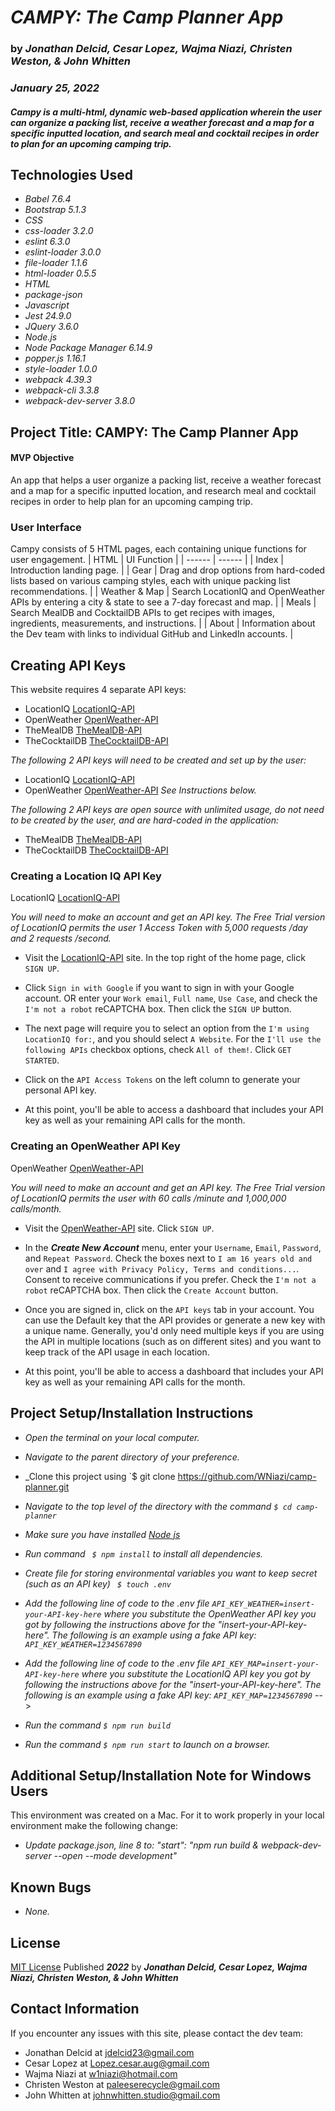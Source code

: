 # _**CAMPY: The Camp Planner App**_

### by _**Jonathan Delcid, Cesar Lopez, Wajma Niazi, Christen Weston, & John Whitten**_

### _January 25, 2022_

#### _Campy is a multi-html, dynamic web-based application wherein the user can organize a packing list, receive a weather forecast and a map for a specific inputted location, and search meal and cocktail recipes in order to plan for an upcoming camping trip._

## Technologies Used

- _Babel 7.6.4_
- _Bootstrap 5.1.3_
- _CSS_
- _css-loader 3.2.0_
- _eslint 6.3.0_
- _eslint-loader 3.0.0_
- _file-loader 1.1.6_
- _html-loader 0.5.5_
- _HTML_
- _package-json_
- _Javascript_
- _Jest 24.9.0_
- _JQuery 3.6.0_
- _Node.js_
- _Node Package Manager 6.14.9_
- _popper.js 1.16.1_
- _style-loader 1.0.0_
- _webpack 4.39.3_
- _webpack-cli 3.3.8_
- _webpack-dev-server 3.8.0_

## Project Title: CAMPY: The Camp Planner App

#### MVP Objective

An app that helps a user organize a packing list, receive a weather forecast and a map for a specific inputted location, and research meal and cocktail recipes in order to help plan for an upcoming camping trip.

### User Interface

Campy consists of 5 HTML pages, each containing unique functions for user engagement.
| HTML | UI Function |
| ------ | ------ |
| Index | Introduction landing page. |
| Gear | Drag and drop options from hard-coded lists based on various camping styles, each with unique packing list recommendations. |
| Weather & Map | Search LocationIQ and OpenWeather APIs by entering a city & state to see a 7-day forecast and map. |
| Meals | Search MealDB and CocktailDB APIs to get recipes with images, ingredients, measurements, and instructions. |
| About | Information about the Dev team with links to individual GitHub and LinkedIn accounts. |

## Creating API Keys

This website requires 4 separate API keys:

- LocationIQ [LocationIQ-API](https://locationiq.com/)
- OpenWeather [OpenWeather-API](https://openweathermap.org/api)
- TheMealDB [TheMealDB-API](https://www.themealdb.com/)
- TheCocktailDB [TheCocktailDB-API](https://www.thecocktaildb.com/)

_The following 2 API keys will need to be created and set up by the user:_

- LocationIQ [LocationIQ-API](https://locationiq.com/)
- OpenWeather [OpenWeather-API](https://openweathermap.org/api)
  _See Instructions below._

_The following 2 API keys are open source with unlimited usage, do not need to be created by the user, and are hard-coded in the application:_

- TheMealDB [TheMealDB-API](https://www.themealdb.com/)
- TheCocktailDB [TheCocktailDB-API](https://www.thecocktaildb.com/)

### Creating a Location IQ API Key

LocationIQ [LocationIQ-API](https://locationiq.com/)

_You will need to make an account and get an API key. The Free Trial version of LocationIQ permits the user 1 Access Token with 5,000 requests /day and 2 requests /second._

- Visit the [LocationIQ-API](https://locationiq.com/) site. In the top right of the home page, click `SIGN UP`.

- Click `Sign in with Google` if you want to sign in with your Google account. OR enter your `Work email`, `Full name`, `Use Case`, and check the `I'm not a robot` reCAPTCHA box. Then click the `SIGN UP` button.

- The next page will require you to select an option from the `I'm using LocationIQ for:`, and you should select `A Website`. For the `I'll use the following APIs` checkbox options, check `All of them!`. Click `GET STARTED`.

- Click on the `API Access Tokens` on the left column to generate your personal API key.

- At this point, you'll be able to access a dashboard that includes your API key as well as your remaining API calls for the month.

### Creating an OpenWeather API Key

OpenWeather [OpenWeather-API](https://openweathermap.org/api)

_You will need to make an account and get an API key. The Free Trial version of LocationIQ permits the user with 60 calls /minute and 1,000,000 calls/month._

- Visit the [OpenWeather-API](https://openweathermap.org/api) site. Click `SIGN UP`.

- In the _**Create New Account**_ menu, enter your `Username`, `Email`, `Password`, and `Repeat Password`. Check the boxes next to `I am 16 years old and over` and `I agree with Privacy Policy, Terms and conditions...`. Consent to receive communications if you prefer. Check the `I'm not a robot` reCAPTCHA box. Then click the `Create Account` button.

- Once you are signed in, click on the `API keys` tab in your account. You can use the Default key that the API provides or generate a new key with a unique name. Generally, you'd only need multiple keys if you are using the API in multiple locations (such as on different sites) and you want to keep track of the API usage in each location.

- At this point, you'll be able to access a dashboard that includes your API key as well as your remaining API calls for the month.

## Project Setup/Installation Instructions

- _Open the terminal on your local computer._

- _Navigate to the parent directory of your preference._

- _Clone this project using `$ git clone https://github.com/WNiazi/camp-planner.git

- _Navigate to the top level of the directory with the command `$ cd camp-planner`_

- _Make sure you have installed [Node js](https://nodejs.org/en/)_

- _Run command ` $ npm install` to install all dependencies._

- _Create file for storing environmental variables you want to keep secret (such as an API key) ` $ touch .env`_

- _Add the following line of code to the .env file `API_KEY_WEATHER=insert-your-API-key-here` where you substitute the OpenWeather API key you got by following the instructions above for the "insert-your-API-key-here". The following is an example using a fake API key: `API_KEY_WEATHER=1234567890`_

- _Add the following line of code to the .env file `API_KEY_MAP=insert-your-API-key-here` where you substitute the LocationIQ API key you got by following the instructions above for the "insert-your-API-key-here". The following is an example using a fake API key: `API_KEY_MAP=1234567890`_ -->

- _Run the command `$ npm run build`_

- _Run the command `$ npm run start` to launch on a browser._

## Additional Setup/Installation Note for Windows Users

This environment was created on a Mac. For it to work properly in your local environment make the following change:

- _Update package.json, line 8 to: "start": "npm run build & webpack-dev-server --open --mode development"_

## Known Bugs

- _None._

## License

[MIT License](https://opensource.org/licenses/MIT) Published _**2022**_ by _**Jonathan Delcid, Cesar Lopez, Wajma Niazi, Christen Weston, & John Whitten**_

## Contact Information

If you encounter any issues with this site, please contact the dev team:

- Jonathan Delcid at [jdelcid23@gmail.com](mailto:jdelcid23@gmail.com)
- Cesar Lopez at [Lopez.cesar.aug@gmail.com](mailto:lopez.cesar.aug@gmail.com)
- Wajma Niazi at [w1niazi@hotmail.com](mailto:w1niazi@hotmail.com)
- Christen Weston at [paleeserecycle@gmail.com](mailto:paleeserecycle@gmail.com)
- John Whitten at [johnwhitten.studio@gmail.com](mailto:johnwhitten.studio@gmail.com)
